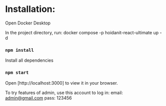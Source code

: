 # Installation:

Open Docker Desktop

In the project directory, run:
docker compose -p hoidanit-react-ultimate up -d

### `npm install`

Install all dependencies

### `npm start`

Open [http://localhost:3000] to view it in your browser.

To try features of admin, use this account to log in:
email: admin@gmail.com
pass: 123456
